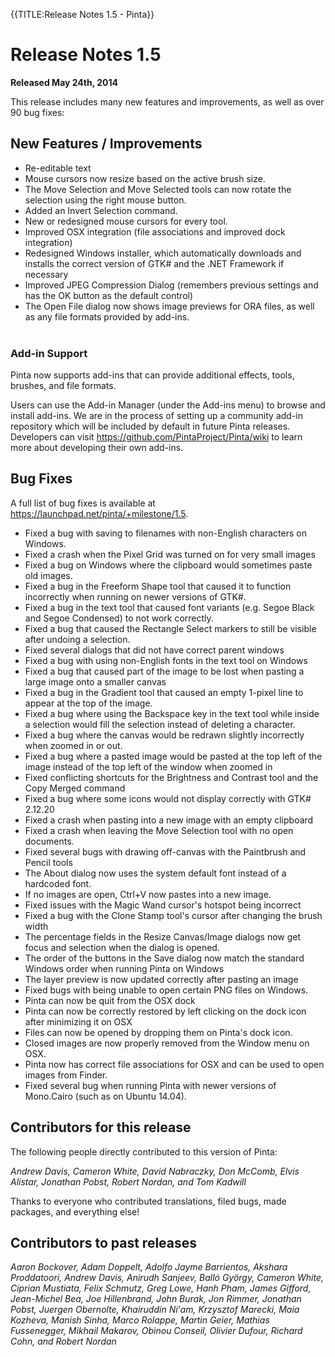 {{TITLE:Release Notes 1.5 - Pinta}}
# Release Notes 1.5

**Released May 24th, 2014**

This release includes many new features and improvements, as well as over 90 bug fixes:

## New Features / Improvements

- Re-editable text
- Mouse cursors now resize based on the active brush size.
- The Move Selection and Move Selected tools can now rotate the selection using the right mouse button.
- Added an Invert Selection command.
- New or redesigned mouse cursors for every tool.
- Improved OSX integration (file associations and improved dock integration)
- Redesigned Windows installer, which automatically downloads and installs the correct version of GTK# and the .NET Framework if necessary
- Improved JPEG Compression Dialog (remembers previous settings and has the OK button as the default control)
- The Open File dialog now shows image previews for ORA files, as well as any file formats provided by add-ins.
<br /><br />

### Add-in Support

Pinta now supports add-ins that can provide additional effects, tools, brushes, and file formats.

Users can use the Add-in Manager (under the Add-ins menu) to browse and install add-ins.
We are in the process of setting up a community add-in repository which will be included by default in future Pinta releases.
Developers can visit <https://github.com/PintaProject/Pinta/wiki> to learn more about developing their own add-ins.

## Bug Fixes

A full list of bug fixes is available at <https://launchpad.net/pinta/+milestone/1.5>.

- Fixed a bug with saving to filenames with non-English characters on Windows.
- Fixed a crash when the Pixel Grid was turned on for very small images
- Fixed a bug on Windows where the clipboard would sometimes paste old images.
- Fixed a bug in the Freeform Shape tool that caused it to function incorrectly when running on newer versions of GTK#.
- Fixed a bug in the text tool that caused font variants (e.g. Segoe Black and Segoe Condensed) to not work correctly.
- Fixed a bug that caused the Rectangle Select markers to still be visible after undoing a selection.
- Fixed several dialogs that did not have correct parent windows
- Fixed a bug with using non-English fonts in the text tool on Windows
- Fixed a bug that caused part of the image to be lost when pasting a large image onto a smaller canvas
- Fixed a bug in the Gradient tool that caused an empty 1-pixel line to appear at the top of the image.
- Fixed a bug where using the Backspace key in the text tool while inside a selection would fill the selection instead of deleting a character.
- Fixed a bug where the canvas would be redrawn slightly incorrectly when zoomed in or out.
- Fixed a bug where a pasted image would be pasted at the top left of the image instead of the top left of the window when zoomed in
- Fixed conflicting shortcuts for the Brightness and Contrast tool and the Copy Merged command
- Fixed a bug where some icons would not display correctly with GTK# 2.12.20
- Fixed a crash when pasting into a new image with an empty clipboard
- Fixed a crash when leaving the Move Selection tool with no open documents.
- Fixed several bugs with drawing off-canvas with the Paintbrush and Pencil tools
- The About dialog now uses the system default font instead of a hardcoded font.
- If no images are open, Ctrl+V now pastes into a new image.
- Fixed issues with the Magic Wand cursor's hotspot being incorrect
- Fixed a bug with the Clone Stamp tool's cursor after changing the brush width
- The percentage fields in the Resize Canvas/Image dialogs now get focus and selection when the dialog is opened.
- The order of the buttons in the Save dialog now match the standard Windows order when running Pinta on Windows
- The layer preview is now updated correctly after pasting an image
- Fixed bugs with being unable to open certain PNG files on Windows.
- Pinta can now be quit from the OSX dock
- Pinta can now be correctly restored by left clicking on the dock icon after minimizing it on OSX
- Files can now be opened by dropping them on Pinta's dock icon.
- Closed images are now properly removed from the Window menu on OSX.
- Pinta now has correct file associations for OSX and can be used to open images from Finder.
- Fixed several bug when running Pinta with newer versions of Mono.Cairo (such as on Ubuntu 14.04).

## Contributors for this release

The following people directly contributed to this version of Pinta:

*Andrew Davis, Cameron White, David Nabraczky, Don McComb, Elvis Alistar, Jonathan Pobst, Robert Nordan, and Tom Kadwill*

Thanks to everyone who contributed translations, filed bugs, made
packages, and everything else!

## Contributors to past releases

*Aaron Bockover, Adam Doppelt, Adolfo Jayme Barrientos, Akshara Proddatoori,
Andrew Davis, Anirudh Sanjeev, Balló György, Cameron White, Ciprian Mustiata,
Felix Schmutz, Greg Lowe, Hanh Pham, James Gifford, Jean-Michel Bea, Joe
Hillenbrand, John Burak, Jon Rimmer, Jonathan Pobst, Juergen Obernolte,
Khairuddin Ni'am, Krzysztof Marecki, Maia Kozheva, Manish Sinha, Marco Rolappe,
Martin Geier, Mathias Fussenegger, Mikhail Makarov, Obinou Conseil, Olivier
Dufour, Richard Cohn, and Robert Nordan*
